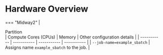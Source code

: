# Hardware Overview


=== "Midway2"
|  <div style="width:200px">Partition</div>      | Compute Cores (CPUs) | Memory | Other configuration details |
| ----------- | ----------- | ----------- | ----------- |
| `--job-name=example_sbatch`      | Assigns name `example_sbatch` to the job.       |